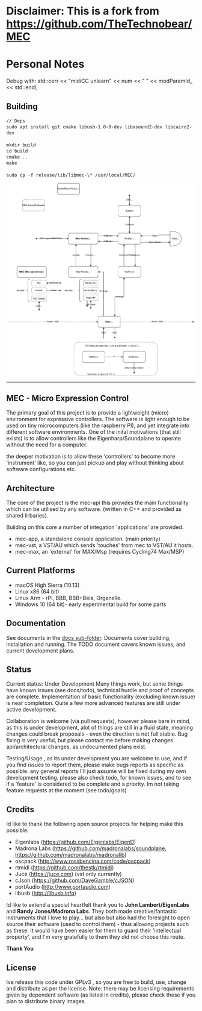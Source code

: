 # Disclaimer: This is a fork from https://github.com/TheTechnobear/MEC

# Personal Notes

Debug with: std::cerr << "midiCC unlearn" << num << " " << modParamId\_ << std::endl;

## Building

    // Deps
    sudo apt install git cmake libusb-1.0-0-dev libasound2-dev libcairo2-dev

    mkdir build
    cd build
    cmake ..
    make

    sudo cp -f release/lib/libmec-\* /usr/local/MEC/

![](fates_arch.svg)

---

## MEC - Micro Expression Control

The primary goal of this project is to provide a lightweight (micro) environment for expressive controllers. The software is light enough to be used on tiny microcomputers (like the raspberry PI), and yet integrate into different software environments.
One of the inital motivations (that still exists) is to allow controllers like the Eigenharp/Soundplane to operate without the need for a computer.

the deeper motivation is to allow these 'controllers' to become more 'instrument' like, so you can just pickup and play without thinking about software configurations etc.

## Architecture

The core of the project is the mec-api this provides the main functionality which can be utilised by any software. (written in C++ and provided as shared lirbaries).

Building on this core a number of integation 'applications' are provided.

- mec-app, a standalone console application. (main priority)
- mec-vst, a VST/AU which sends 'touches' from mec to VST/AU it hosts.
- mec-max, an 'external' for MAX/Msp (requires Cycling74 Max/MSP)

## Current Platforms

- macOS High Sierra (10.13)
- Linux x86 (64 bit)
- Linux Arm - rPI, BBB, BBB+Bela, Organelle.
- Windows 10 (64 bit)- early experimental build for some parts

## Documentation

See documents in the [docs sub-folder](/docs).
Documents cover building, installation and running.
The TODO document covers known issues, and current development plans.

## Status

Current status: Under Development
Many things work, but some things have known issues (see docs/todo), technical hurdle and proof of concepts are complete. Implementation of basic functionality (excluding known issue) is near completion.
Quite a few more advanced features are still under active development.

Collaboration is welcome (via pull requests), however please bare in mind, as this is under development, alot of things are still in a fluid state, meaning changes could break proposals - even the direction is not full stable.
Bug fixing is very useful, but please contact me before making changes api/architectural changes, as undocumented plans exist.

Testing/Usage , as its under development you are welcome to use, and if you find issues to report them, please make bugs reports as specific as possible. any general reports I'll just assume will be fixed during my own development testing.
please also check todo, for known issues, and to see if a 'feature' is considered to be complete and a priority.
Im not taking feature requests at the moment (see todo/goals)

## Credits

Id like to thank the following open source projects for helping make this possible:

- Eigenlabs (https://github.com/Eigenlabs/EigenD)
- Madrona Labs (https://github.com/madronalabs/soundplane, https://github.com/madronalabs/madronalib)
- oscpack (http://www.rossbencina.com/code/oscpack)
- rtmidi (https://github.com/thestk/rtmidi)
- Juce (https://juce.com) (vst only currently)
- cJson (https://github.com/DaveGamble/cJSON)
- portAudio (http://www.portaudio.com)
- libusb (http://libusb.info)

Id like to extend a special heartfelt thank you to **John Lambert/EigenLabs** and **Randy Jones/Madrona Labs**.
They both made creative/fantastic instruments that I love to play... but also but also had the foresight to open source their software (used to control them) - thus allowing projects such as these. It would have been easier for them to guard their 'intellectual property', and I'm very gratefully to them they did not choose this route.

**Thank You**

## License

Ive release this code under GPLv3 , so you are free to build, use, change and distribute as per the license.
Note: there may be licensing requirements given by dependent software (as listed in credits), please check these if you plan to distribute binary images.
